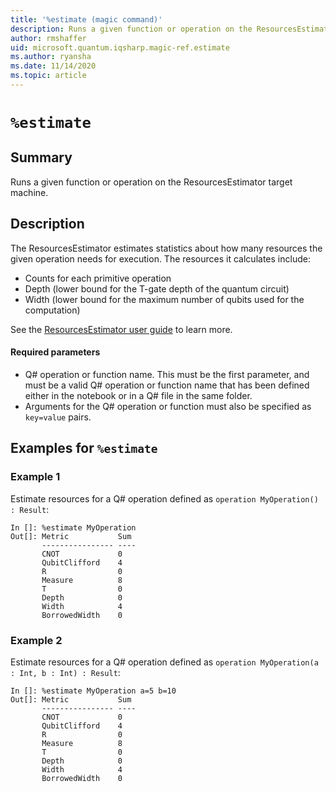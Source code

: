 ```yaml
---
title: '%estimate (magic command)'
description: Runs a given function or operation on the ResourcesEstimator target machine.
author: rmshaffer
uid: microsoft.quantum.iqsharp.magic-ref.estimate
ms.author: ryansha
ms.date: 11/14/2020
ms.topic: article
---
```


<!--
    NB: This file has been automatically generated from Microsoft.Quantum.IQSharp.Kernel.dll,
        please do not manually edit it.

    [DEBUG] JSON source:
        {"Name": "%estimate", "Documentation": {"Summary": "Runs a given function or operation on the ResourcesEstimator target machine.", "Full": null, "Description": "\r\nThe ResourcesEstimator estimates statistics about how many resources the given\r\noperation needs for execution. The resources it calculates include:\r\n\r\n- Counts for each primitive operation\r\n- Depth (lower bound for the T-gate depth of the quantum circuit)\r\n- Width (lower bound for the maximum number of qubits used for the computation)\r\n\r\nSee the [ResourcesEstimator user guide](https://docs.microsoft.com/quantum/user-guide/machines/resources-estimator) to learn more.\r\n\r\n#### Required parameters\r\n\r\n- Q# operation or function name. This must be the first parameter, and must be a valid Q# operation\r\nor function name that has been defined either in the notebook or in a Q# file in the same folder.\r\n- Arguments for the Q# operation or function must also be specified as `key=value` pairs.\r\n                ", "Remarks": null, "Examples": ["\r\nEstimate resources for a Q# operation defined as `operation MyOperation() : Result`:\r\n```\r\nIn []: %estimate MyOperation\r\nOut[]: Metric           Sum     \r\n       ---------------- ----\r\n       CNOT             0\r\n       QubitClifford    4\r\n       R                0\r\n       Measure          8\r\n       T                0\r\n       Depth            0\r\n       Width            4\r\n       BorrowedWidth    0\r\n```\r\n                    ", "\r\nEstimate resources for a Q# operation defined as `operation MyOperation(a : Int, b : Int) : Result`:\r\n```\r\nIn []: %estimate MyOperation a=5 b=10\r\nOut[]: Metric           Sum     \r\n       ---------------- ----\r\n       CNOT             0\r\n       QubitClifford    4\r\n       R                0\r\n       Measure          8\r\n       T                0\r\n       Depth            0\r\n       Width            4\r\n       BorrowedWidth    0\r\n```\r\n                    "], "SeeAlso": null}, "AssemblyName": "Microsoft.Quantum.IQSharp.Kernel"}
-->

# `%estimate`

## Summary

Runs a given function or operation on the ResourcesEstimator target machine.

## Description

The ResourcesEstimator estimates statistics about how many resources the given
operation needs for execution. The resources it calculates include:

- Counts for each primitive operation
- Depth (lower bound for the T-gate depth of the quantum circuit)
- Width (lower bound for the maximum number of qubits used for the computation)

See the [ResourcesEstimator user guide](https://docs.microsoft.com/quantum/user-guide/machines/resources-estimator) to learn more.

#### Required parameters

- Q# operation or function name. This must be the first parameter, and must be a valid Q# operation
or function name that has been defined either in the notebook or in a Q# file in the same folder.
- Arguments for the Q# operation or function must also be specified as `key=value` pairs.

## Examples for `%estimate`

### Example 1

Estimate resources for a Q# operation defined as `operation MyOperation() : Result`:
```
In []: %estimate MyOperation
Out[]: Metric           Sum
       ---------------- ----
       CNOT             0
       QubitClifford    4
       R                0
       Measure          8
       T                0
       Depth            0
       Width            4
       BorrowedWidth    0
```

### Example 2

Estimate resources for a Q# operation defined as `operation MyOperation(a : Int, b : Int) : Result`:
```
In []: %estimate MyOperation a=5 b=10
Out[]: Metric           Sum
       ---------------- ----
       CNOT             0
       QubitClifford    4
       R                0
       Measure          8
       T                0
       Depth            0
       Width            4
       BorrowedWidth    0
```
